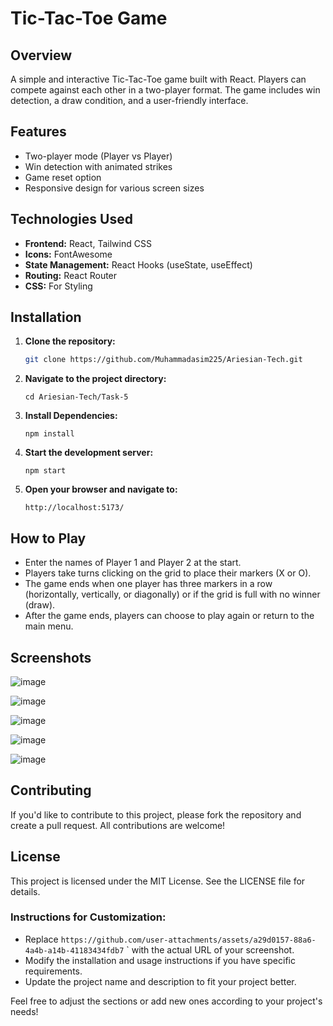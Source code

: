 # Tic-Tac-Toe Game

## Overview
A simple and interactive Tic-Tac-Toe game built with React. Players can compete against each other in a two-player format. The game includes win detection, a draw condition, and a user-friendly interface.

## Features
- Two-player mode (Player vs Player)
- Win detection with animated strikes
- Game reset option
- Responsive design for various screen sizes

## Technologies Used
- **Frontend:** React, Tailwind CSS
- **Icons:** FontAwesome
- **State Management:** React Hooks (useState, useEffect)
- **Routing:** React Router
- **CSS:** For Styling

## Installation
1. **Clone the repository:**
   ```bash
   git clone https://github.com/Muhammadasim225/Ariesian-Tech.git

2. **Navigate to the project directory:**
   ```
   cd Ariesian-Tech/Task-5

3. **Install Dependencies:**
   ```
   npm install

4. **Start the development server:**
   ```
   npm start

5. **Open your browser and navigate to:**
   ```
   http://localhost:5173/

## How to Play

- Enter the names of Player 1 and Player 2 at the start.
- Players take turns clicking on the grid to place their markers (X or O).
- The game ends when one player has three markers in a row (horizontally, vertically, or diagonally) or if the grid is full 
  with no winner (draw).
- After the game ends, players can choose to play again or return to the main menu.

## Screenshots

![image](https://github.com/user-attachments/assets/483f1a58-df20-4bd0-9e8d-b014059ecf45)

![image](https://github.com/user-attachments/assets/36044e5d-765e-4308-8191-748e04a48b7d)

![image](https://github.com/user-attachments/assets/e8fc801b-b403-4038-8234-f23c7e933a13)

![image](https://github.com/user-attachments/assets/a4d425a3-8a1d-48cb-a3f0-e3419400fddf)

![image](https://github.com/user-attachments/assets/f1b00581-267b-4a2d-935d-bb97add3c3ce)


## Contributing

If you'd like to contribute to this project, please fork the repository and create a pull request. All contributions are welcome!

## License

This project is licensed under the MIT License. See the LICENSE file for details.

### Instructions for Customization:
- Replace `https://github.com/user-attachments/assets/a29d0157-88a6-4a4b-a14b-41183434fdb7`
` with the actual URL of your screenshot.
- Modify the installation and usage instructions if you have specific requirements.
- Update the project name and description to fit your project better.

Feel free to adjust the sections or add new ones according to your project's needs!



